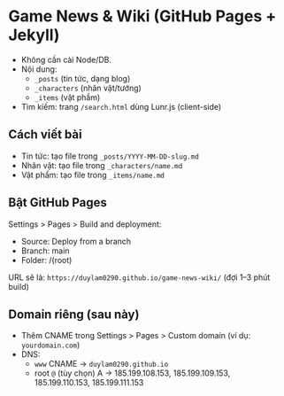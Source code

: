 # Game News & Wiki (GitHub Pages + Jekyll)

- Không cần cài Node/DB.
- Nội dung:
  - `_posts` (tin tức, dạng blog)
  - `_characters` (nhân vật/tướng)
  - `_items` (vật phẩm)
- Tìm kiếm: trang `/search.html` dùng Lunr.js (client-side)

## Cách viết bài
- Tin tức: tạo file trong `_posts/YYYY-MM-DD-slug.md`
- Nhân vật: tạo file trong `_characters/name.md`
- Vật phẩm: tạo file trong `_items/name.md`

## Bật GitHub Pages
Settings > Pages > Build and deployment:
- Source: Deploy from a branch
- Branch: main
- Folder: /(root)

URL sẽ là: `https://duylam0290.github.io/game-news-wiki/` (đợi 1–3 phút build)

## Domain riêng (sau này)
- Thêm CNAME trong Settings > Pages > Custom domain (ví dụ: `yourdomain.com`)
- DNS:
  - `www` CNAME -> `duylam0290.github.io`
  - root `@` (tùy chọn) A -> 185.199.108.153, 185.199.109.153, 185.199.110.153, 185.199.111.153
